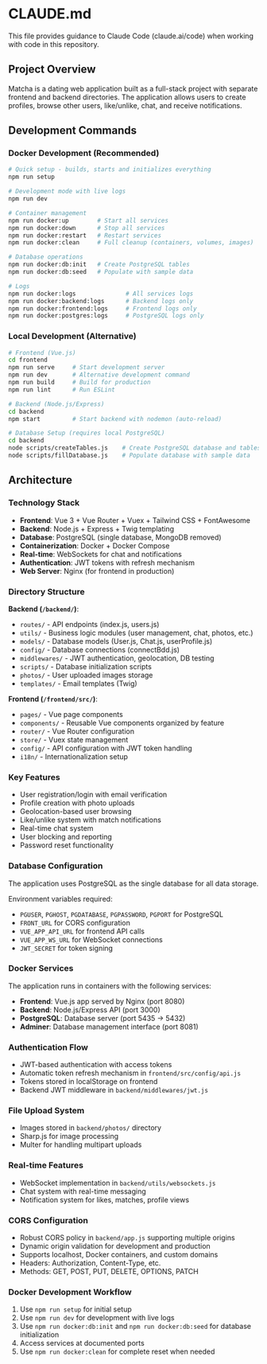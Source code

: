 # CLAUDE.md

This file provides guidance to Claude Code (claude.ai/code) when working with code in this repository.

## Project Overview

Matcha is a dating web application built as a full-stack project with separate frontend and backend directories. The application allows users to create profiles, browse other users, like/unlike, chat, and receive notifications.

## Development Commands

### Docker Development (Recommended)
```bash
# Quick setup - builds, starts and initializes everything
npm run setup

# Development mode with live logs
npm run dev

# Container management
npm run docker:up        # Start all services
npm run docker:down      # Stop all services
npm run docker:restart   # Restart services
npm run docker:clean     # Full cleanup (containers, volumes, images)

# Database operations
npm run docker:db:init   # Create PostgreSQL tables
npm run docker:db:seed   # Populate with sample data

# Logs
npm run docker:logs              # All services logs
npm run docker:backend:logs      # Backend logs only
npm run docker:frontend:logs     # Frontend logs only
npm run docker:postgres:logs     # PostgreSQL logs only
```

### Local Development (Alternative)
```bash
# Frontend (Vue.js)
cd frontend
npm run serve     # Start development server
npm run dev       # Alternative development command
npm run build     # Build for production
npm run lint      # Run ESLint

# Backend (Node.js/Express)
cd backend
npm start         # Start backend with nodemon (auto-reload)

# Database Setup (requires local PostgreSQL)
cd backend
node scripts/createTables.js    # Create PostgreSQL database and tables
node scripts/fillDatabase.js    # Populate database with sample data
```

## Architecture

### Technology Stack
- **Frontend**: Vue 3 + Vue Router + Vuex + Tailwind CSS + FontAwesome
- **Backend**: Node.js + Express + Twig templating
- **Database**: PostgreSQL (single database, MongoDB removed)
- **Containerization**: Docker + Docker Compose
- **Real-time**: WebSockets for chat and notifications
- **Authentication**: JWT tokens with refresh mechanism
- **Web Server**: Nginx (for frontend in production)

### Directory Structure

**Backend (`/backend/`)**:
- `routes/` - API endpoints (index.js, users.js)
- `utils/` - Business logic modules (user management, chat, photos, etc.)
- `models/` - Database models (User.js, Chat.js, userProfile.js)
- `config/` - Database connections (connectBdd.js)
- `middlewares/` - JWT authentication, geolocation, DB testing
- `scripts/` - Database initialization scripts
- `photos/` - User uploaded images storage
- `templates/` - Email templates (Twig)

**Frontend (`/frontend/src/`)**:
- `pages/` - Vue page components
- `components/` - Reusable Vue components organized by feature
- `router/` - Vue Router configuration
- `store/` - Vuex state management
- `config/` - API configuration with JWT token handling
- `i18n/` - Internationalization setup

### Key Features
- User registration/login with email verification
- Profile creation with photo uploads
- Geolocation-based user browsing
- Like/unlike system with match notifications
- Real-time chat system
- User blocking and reporting
- Password reset functionality

### Database Configuration
The application uses PostgreSQL as the single database for all data storage.

Environment variables required:
- `PGUSER`, `PGHOST`, `PGDATABASE`, `PGPASSWORD`, `PGPORT` for PostgreSQL
- `FRONT_URL` for CORS configuration
- `VUE_APP_API_URL` for frontend API calls
- `VUE_APP_WS_URL` for WebSocket connections
- `JWT_SECRET` for token signing

### Docker Services
The application runs in containers with the following services:
- **Frontend**: Vue.js app served by Nginx (port 8080)
- **Backend**: Node.js/Express API (port 3000)
- **PostgreSQL**: Database server (port 5435 -> 5432)
- **Adminer**: Database management interface (port 8081)

### Authentication Flow
- JWT-based authentication with access tokens
- Automatic token refresh mechanism in `frontend/src/config/api.js`
- Tokens stored in localStorage on frontend
- Backend JWT middleware in `backend/middlewares/jwt.js`

### File Upload System
- Images stored in `backend/photos/` directory
- Sharp.js for image processing
- Multer for handling multipart uploads

### Real-time Features
- WebSocket implementation in `backend/utils/websockets.js`
- Chat system with real-time messaging
- Notification system for likes, matches, profile views

### CORS Configuration
- Robust CORS policy in `backend/app.js` supporting multiple origins
- Dynamic origin validation for development and production
- Supports localhost, Docker containers, and custom domains
- Headers: Authorization, Content-Type, etc.
- Methods: GET, POST, PUT, DELETE, OPTIONS, PATCH

### Docker Development Workflow
1. Use `npm run setup` for initial setup
2. Use `npm run dev` for development with live logs
3. Use `npm run docker:db:init` and `npm run docker:db:seed` for database initialization
4. Access services at documented ports
5. Use `npm run docker:clean` for complete reset when needed